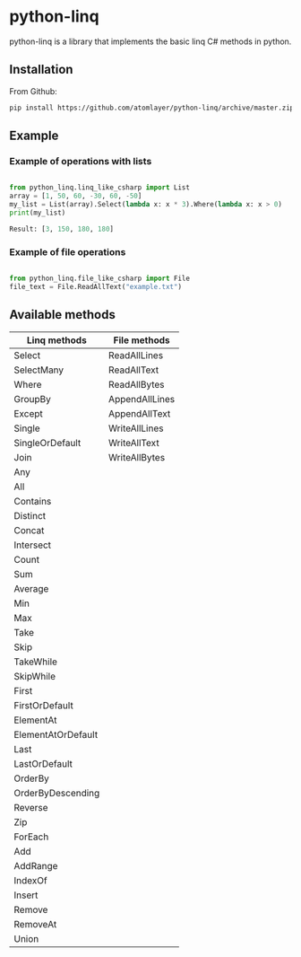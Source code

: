 # python-linq
python-linq is a library that implements the basic linq C# methods in python.


## Installation

From Github:
```bash
pip install https://github.com/atomlayer/python-linq/archive/master.zip
```

## Example

### Example of operations with lists
```python

from python_linq.linq_like_csharp import List
array = [1, 50, 60, -30, 60, -50]
my_list = List(array).Select(lambda x: x * 3).Where(lambda x: x > 0)
print(my_list)

Result: [3, 150, 180, 180]
```

### Example of file operations
```python

from python_linq.file_like_csharp import File
file_text = File.ReadAllText("example.txt")
```


## Available methods

| Linq methods       | File methods   |
| ------------------ | -------------- |
| Select             | ReadAllLines   |
| SelectMany         | ReadAllText    |
| Where              | ReadAllBytes   |
| GroupBy            | AppendAllLines |
| Except             | AppendAllText  |
| Single             | WriteAllLines  |
| SingleOrDefault    | WriteAllText   |
| Join               | WriteAllBytes  |
| Any                |                |
| All                |                |
| Contains           |                |
| Distinct           |                |
| Concat             |                |
| Intersect          |                |
| Count              |                |
| Sum                |                |
| Average            |                |
| Min                |                |
| Max                |                |
| Take               |                |
| Skip               |                |
| TakeWhile          |                |
| SkipWhile          |                |
| First              |                |
| FirstOrDefault     |                |
| ElementAt          |                |
| ElementAtOrDefault |                |
| Last               |                |
| LastOrDefault      |                |
| OrderBy            |                |
| OrderByDescending  |                |
| Reverse            |                |
| Zip                |                |
| ForEach            |                |
| Add                |                |
| AddRange           |                |
| IndexOf            |                |
| Insert             |                |
| Remove             |                |
| RemoveAt           |                |
| Union                   |                |

